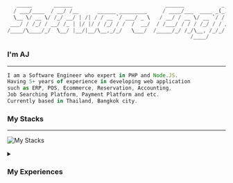 ```dart
   _____       ______                              ______            _                     
  / ___/____  / __/ /__      ______ _________     / ____/___  ____ _(_)___  ___  ___  _____
  \__ \/ __ \/ /_/ __/ | /| / / __ `/ ___/ _ \   / __/ / __ \/ __ `/ / __ \/ _ \/ _ \/ ___/
 ___/ / /_/ / __/ /_ | |/ |/ / /_/ / /  /  __/  / /___/ / / / /_/ / / / / /  __/  __/ /    
/____/\____/_/  \__/ |__/|__/\__,_/_/   \___/  /_____/_/ /_/\__, /_/_/ /_/\___/\___/_/     
                                                           /____/                                                                 
```

### I'm AJ
-----

```js
I am a Software Engineer who expert in PHP and Node.JS. 
Having 5+ years of experience in developing web application 
such as ERP, POS, Ecommerce, Reservation, Accounting, 
Job Searching Platform, Payment Platform and etc. 
Currently based in Thailand, Bangkok city.
```

### My Stacks
-----

![My Stacks](https://skillicons.dev/icons?i=php,laravel,nodejs,ts,js,react,vue,flutter,dart,mysql,postgres,redis,workers,tailwind,git,figma,nuxtjs,cloudflare,docker,mongodb,aws)


<details>
  <summary><h3>My Experiences</h3></summary>
  
  #### Software Engineer `OPN`
  ```js
  Manage/develop plugins and sdk for Opn Payments gateway 
  such as (wordpress, magento, shopify, php-sdk, node-sdk. etc...)
  ```

  #### Software Engineer `DevelopNow`
  ```js
  Develop softwares for clients using node.js and php.
  ```

  #### Full Stack Developer `Proptexx`
  ```js
  Collaborate in developing Real-Estate plaform.
  ```

  #### Full Stack Developer `Befeni`
  ```js
  Collaborate in developing production system.
  ```

  #### Junior PHP developer `TR Cloud`
  ```js
  Collaborate in developing accounting, production system.
  ```

  #### Production Supervisor `Royal Interpack`
  ```js
  Manage production line and supervise the team.
  ```
</details>
